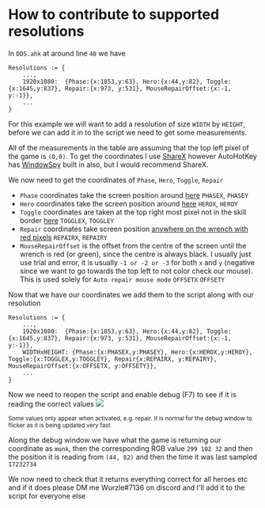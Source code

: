 # How to contribute to supported resolutions

In `DDS.ahk` at around line `40` we have

```autohotkey
Resolutions := {
    ...,
    1920x1080:  {Phase:{x:1853,y:63}, Hero:{x:44,y:82}, Toggle:{x:1645,y:837}, Repair:{x:973, y:531}, MouseRepairOffset:{x:-1, y:-1}},
    ...
}
```

For this example we will want to add a resolution of size `WIDTH` by `HEIGHT`, before we can add it in to the script we need to get some measurements. 

All of the measurements in the table are assuming that the top left pixel of the game is `(0,0)`. To get the coordinates I use [ShareX](https://getsharex.com/) however AutoHotKey has [WindowSpy](https://amourspirit.github.io/AutoHotkey-Snippit/WindowSpy.html) built in also, but I would recommend ShareX.

We now need to get the coordinates of `Phase`, `Hero`, `Toggle`, `Repair`

- `Phase` coordinates take the screen position around [here](https://i.imgur.com/REAVG8F.png) `PHASEX`, `PHASEY`
- `Hero` coordinates take the screen position around [here](https://i.imgur.com/TqmQVnp.png) `HEROX`, `HEROY`
- `Toggle` coordinates are taken at the top right most pixel not in the skill border [here](https://i.imgur.com/8jmYSO8.png) `TOGGLEX`, `TOGGLEY`
- `Repair` coordinates take screen position [anywhere on the wrench with red pixels](https://i.imgur.com/YtWyZQi.png) `REPAIRX`, `REPAIRY`
- `MouseRepairOffset` is the offset from the centre of the screen until the wrench is red (or green), since the centre is always black. I usually just use trial and error, it is usually `-1 or -2 or -3` for both `x` and `y` (negative since we want to go towards the top left to not color check our mouse). This is used solely for `Auto repair mouse mode` `OFFSETX` `OFFSETY`

Now that we have our coordinates we add them to the script along with our resolution

```autohotkey
Resolutions := {
    ...,
    1920x1080:  {Phase:{x:1853,y:63}, Hero:{x:44,y:82}, Toggle:{x:1645,y:837}, Repair:{x:973, y:531}, MouseRepairOffset:{x:-1, y:-1}},
    WIDTHxHEIGHT: {Phase:{x:PHASEX,y:PHASEY}, Hero:{x:HEROX,y:HEROY}, Toggle:{x:TOGGLEX,y:TOGGLEY}, Repair{x:REPAIRX, y:REPAIRY}, MouseRepairOffset:{x:OFFSETX, y:OFFSETY}},
    ...
}
```

Now we need to reopen the script and enable debug (F7) to see if it is reading the correct values
![](https://i.imgur.com/XuW87H7.png)

<sub>Some values only appear when activated, e.g. repair. It is normal for the debug window to flicker as it is being updated very fast</sub>

Along the debug window we have what the game is returning our coordinate as `monk`, then the corresponding RGB value `299 102 32` and then the position it is reading from `(44, 82)` and then the time it was last sampled `17232734`

We now need to check that it returns everything correct for all heroes etc and if it does please DM me Wurzle#7136 on discord and I'll add it to the script for everyone else

